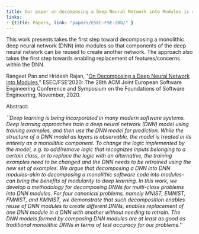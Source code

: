 ```yaml
---
title: Our paper on decomposing a Deep Neural Network into Modules is selected for ESEC/FSE'20
links:
- {title: Papers, link: "papers/ESEC-FSE-20b/" }
---
```




This work presents takes the first step toward decomposing a monolithic deep neural network (DNN)
into modules so that components of the deep neural network can be reused to create another
network. The approach also takes the first step towards enabling replacement of features/concerns
within the DNN.  

Rangeet Pan and Hridesh Rajan,
"[On Decomposing a Deep Neural Network into Modules](https://lab-design.github.io/papers/ESEC-FSE-20b/)," ESEC/FSE’2020: The 28th ACM Joint European Software Engineering Conference and Symposium on the Foundations of Software Engineering, November, 2020.

Abstract:

<EM>
``Deep learning is being incorporated in many modern software systems. Deep learning approaches train a deep neural network (DNN) model using training examples, and then use the DNN model for prediction. While the structure of a DNN model as layers is observable, the model is treated in its entirety as a monolithic component. To change the logic implemented by the model, e.g. to add/remove logic that recognizes inputs belonging to a certain class, or to replace the logic with an alternative, the training examples need to be changed and the DNN needs to be retrained using the new set of examples. We argue that decomposing a DNN into DNN modules-akin to decomposing a monolithic software code into modules-can bring the benefits of modularity to deep learning. In this work, we develop a methodology for decomposing DNNs for multi-class problems into DNN modules. For four canonical problems, namely MNIST, EMNIST, FMNIST, and KMNIST, we demonstrate that such decomposition enables reuse of DNN modules to create different DNNs, enables replacement of one DNN module in a DNN with another without needing to retrain. The DNN models formed by composing DNN modules are at least as good as traditional monolithic DNNs in terms of test accuracy for our problems.''</EM>


